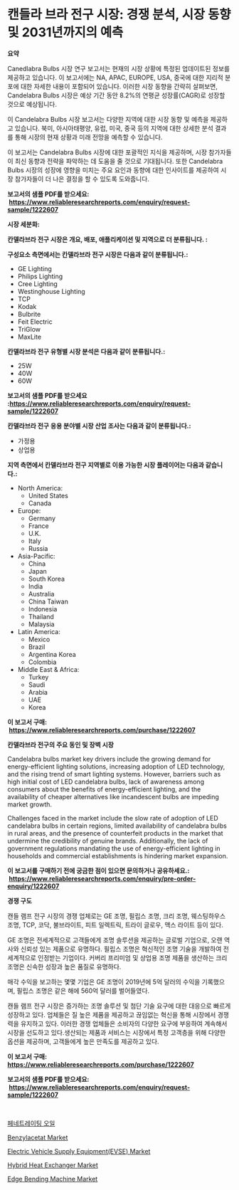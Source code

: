 <p><h1>캔들라 브라 전구 시장: 경쟁 분석, 시장 동향 및 2031년까지의 예측</h1></p><p><strong>요약</strong></p>
<p><p>Canedlabra Bulbs 시장 연구 보고서는 현재의 시장 상황에 특정된 업데이트된 정보를 제공하고 있습니다. 이 보고서에는 NA, APAC, EUROPE, USA, 중국에 대한 지리적 분포에 대한 자세한 내용이 포함되어 있습니다. 이러한 시장 동향을 간략히 살펴보면, Candelabra Bulbs 시장은 예상 기간 동안 8.2%의 연평균 성장률(CAGR)로 성장할 것으로 예상됩니다.</p><p>이 Candelabra Bulbs 시장 보고서는 다양한 지역에 대한 시장 동향 및 예측을 제공하고 있습니다. 북미, 아시아태평양, 유럽, 미국, 중국 등의 지역에 대한 상세한 분석 결과를 통해 시장의 현재 상황과 미래 전망을 예측할 수 있습니다.</p><p>이 보고서는 Candelabra Bulbs 시장에 대한 포괄적인 지식을 제공하며, 시장 참가자들이 최신 동향과 전략을 파악하는 데 도움을 줄 것으로 기대됩니다. 또한 Candelabra Bulbs 시장의 성장에 영향을 미치는 주요 요인과 동향에 대한 인사이트를 제공하여 시장 참가자들이 더 나은 결정을 할 수 있도록 도와줍니다.</p></p>
<p><strong>보고서의 샘플 PDF를 받으세요: &nbsp;<a href="https://www.reliableresearchreports.com/enquiry/request-sample/1222607">https://www.reliableresearchreports.com/enquiry/request-sample/1222607</a></strong></p>
<p><strong>시장 세분화:</strong></p>
<p><strong> 칸델라브라 전구 시장은 개요, 배포, 애플리케이션 및 지역으로 더 분류됩니다. :</strong></p>
<p><strong>구성요소 측면에서는 칸델라브라 전구 시장은 다음과 같이 분류됩니다.:</strong></p>
<p><ul><li>GE Lighting</li><li>Philips Lighting</li><li>Cree Lighting</li><li>Westinghouse Lighting</li><li>TCP</li><li>Kodak</li><li>Bulbrite</li><li>Feit Electric</li><li>TriGlow</li><li>MaxLite</li></ul></p>
<p><strong> 칸델라브라 전구 유형별 시장 분석은 다음과 같이 분류됩니다.:</strong></p>
<p><ul><li>25W</li><li>40W</li><li>60W</li></ul></p>
<p><strong>보고서의 샘플 PDF를 받으세요 :<a href="https://www.reliableresearchreports.com/enquiry/request-sample/1222607">https://www.reliableresearchreports.com/enquiry/request-sample/1222607</a></strong></p>
<p><strong> 칸델라브라 전구 응용 분야별 시장 산업 조사는 다음과 같이 분류됩니다.:</strong></p>
<p><ul><li>가정용</li><li>상업용</li></ul></p>
<p><strong>지역 측면에서 칸델라브라 전구 지역별로 이용 가능한 시장 플레이어는 다음과 같습니다.:</strong></p>
<p><ul>
    <li>
        North America:
        <ul>
            <li>United States</li>
            <li>Canada</li>
        </ul>
    </li>
    <li>
        Europe:
        <ul>
            <li>Germany</li>
            <li>France</li>
            <li>U.K.</li>
            <li>Italy</li>
            <li>Russia</li>
        </ul>
    </li>
    <li>
        Asia-Pacific:
        <ul>
            <li>China</li>
            <li>Japan</li>
            <li>South Korea</li>
            <li>India</li>
            <li>Australia</li>
            <li>China Taiwan</li>
            <li>Indonesia</li>
            <li>Thailand</li>
            <li>Malaysia</li>
        </ul>
    </li>
    <li>
        Latin America:
        <ul>
            <li>Mexico</li>
            <li>Brazil</li>
            <li>Argentina Korea</li>
            <li>Colombia</li>
        </ul>
    </li>
    <li>
        Middle East & Africa:
        <ul>
            <li>Turkey</li>
            <li>Saudi</li>
            <li>Arabia</li>
            <li>UAE</li>
            <li>Korea</li>
        </ul>
    </li>
    </ul></p>
<p><strong>이 보고서 구매: &nbsp;<a href="https://www.reliableresearchreports.com/purchase/1222607">https://www.reliableresearchreports.com/purchase/1222607</a></strong></p>
<p><strong>칸델라브라 전구의 주요 동인 및 장벽 시장</strong></p>
<p><p>Candelabra bulbs market key drivers include the growing demand for energy-efficient lighting solutions, increasing adoption of LED technology, and the rising trend of smart lighting systems. However, barriers such as high initial cost of LED candelabra bulbs, lack of awareness among consumers about the benefits of energy-efficient lighting, and the availability of cheaper alternatives like incandescent bulbs are impeding market growth.</p><p>Challenges faced in the market include the slow rate of adoption of LED candelabra bulbs in certain regions, limited availability of candelabra bulbs in rural areas, and the presence of counterfeit products in the market that undermine the credibility of genuine brands. Additionally, the lack of government regulations mandating the use of energy-efficient lighting in households and commercial establishments is hindering market expansion.</p></p>
<p><strong>이 보고서를 구매하기 전에 궁금한 점이 있으면 문의하거나 공유하세요.: &nbsp;<a href="https://www.reliableresearchreports.com/enquiry/pre-order-enquiry/1222607">https://www.reliableresearchreports.com/enquiry/pre-order-enquiry/1222607</a></strong></p>
<p><strong>경쟁 구도</strong></p>
<p><p>캔들 램프 전구 시장의 경쟁 업체로는 GE 조명, 필립스 조명, 크리 조명, 웨스팅하우스 조명, TCP, 코닥, 불브라이트, 피트 일렉트릭, 트라이 글로우, 맥스 라이트 등이 있다.</p><p>GE 조명은 전세계적으로 고객들에게 조명 솔루션을 제공하는 글로벌 기업으로, 오랜 역사와 신뢰성 있는 제품으로 유명하다. 필립스 조명은 혁신적인 조명 기술을 개발하여 전 세계적으로 인정받는 기업이다. 커버리 프리미엄 및 상업용 조명 제품을 생산하는 크리 조명은 신속한 성장과 높은 품질로 유명하다.</p><p>매각 수익을 보고하는 몇몇 기업은 GE 조명이 2019년에 5억 달러의 수익을 기록했으며, 필립스 조명은 같은 해에 560억 달러를 벌어들였다.</p><p>캔들 램프 전구 시장은 증가하는 조명 솔루션 및 첨단 기술 요구에 대한 대응으로 빠르게 성장하고 있다. 업체들은 질 높은 제품을 제공하고 끊임없는 혁신을 통해 시장에서 경쟁력을 유지하고 있다. 이러한 경쟁 업체들은 소비자의 다양한 요구에 부응하여 계속해서 시장을 선도하고 있다.생산되는 제품과 서비스는 시장에서 특정 고객층을 위해 다양한 옵션을 제공하며, 고객들에게 높은 만족도를 제공하고 있다.</p></p>
<p><strong>이 보고서 구매: &nbsp; <a href="https://www.reliableresearchreports.com/purchase/1222607">https://www.reliableresearchreports.com/purchase/1222607</a></strong></p>
<p><strong>보고서의 샘플 PDF를 받으세요: &nbsp;<a href="https://www.reliableresearchreports.com/enquiry/request-sample/1222607">https://www.reliableresearchreports.com/enquiry/request-sample/1222607</a></strong><strong></strong></p>
<p>&nbsp;</p>
<p><p><a href="https://medium.com/@darrellacocha676/%EC%B9%A8%ED%88%AC%EC%84%B1-%EC%98%A4%EC%9D%BC-%EC%8B%9C%EC%9E%A5-%EA%B7%9C%EB%AA%A8%EB%8A%94-%EA%B8%80%EB%A1%9C%EB%B2%8C-%EC%82%B0%EC%97%85%EC%97%90%EC%84%9C-%EC%B5%9C%EA%B3%A0%EC%9D%98-%EB%A7%88%EC%BC%80%ED%8C%85-%EC%B1%84%EB%84%90%EC%9D%84-%EB%B3%B4%EC%97%AC%EC%A4%8D%EB%8B%88%EB%8B%A4-0a8eae815f1c">페네트레이팅 오일</a></p><p><a href="https://extreme-scabiosa-c81.notion.site/Benzylacetat-Market-Share-Market-New-Trends-Analysis-Report-By-Type-By-Application-By-End-use-B-123b5c2250f54004b74802ad0d85f437">Benzylacetat Market</a></p><p><a href="https://issuu.com/reportprime-2/docs/electric-vehicle-supply-equipmentevse-market-size-">Electric Vehicle Supply Equipment(EVSE) Market</a></p><p><a href="https://view.publitas.com/reportprime-1/hybrid-heat-exchanger-market-size-global-industry-overview-market-segmentation-and-forecast-2024-to-2031/">Hybrid Heat Exchanger Market</a></p><p><a href="https://view.publitas.com/reportprime-1/edge-bending-machine-market-analysis-and-market-size-global-industry-overview-market-segmentation-and-forecast-2024-to-2031/">Edge Bending Machine Market</a></p></p>